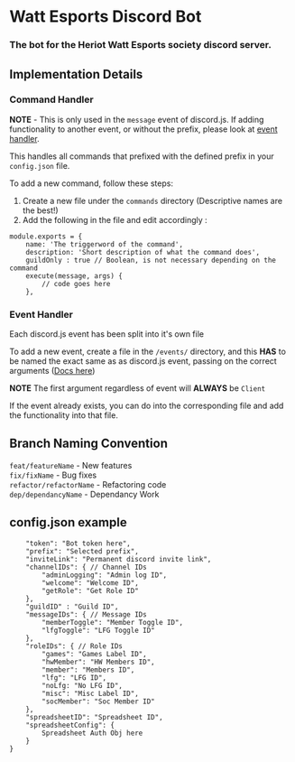 # Watt Esports Discord Bot

### The bot for the Heriot Watt Esports society discord server.

## Implementation Details

### Command Handler

**NOTE** - This is only used in the `message` event of discord.js. If adding functionality to another event, or without the prefix, please look at [event handler](#event-handler).

This handles all commands that prefixed with the defined prefix in your `config.json` file.

To add a new command, follow these steps: 

1. Create a new file under the `commands` directory (Descriptive names are the best!)
2. Add the following in the file and edit accordingly :
```
module.exports = {
	name: 'The triggerword of the command',
	description: 'Short description of what the command does',
    guildOnly : true // Boolean, is not necessary depending on the command
	execute(message, args) {
		// code goes here
	},
```


### Event Handler
Each discord.js event has been split into it's own file

To add a new event, create a file in the `/events/` directory, and this **HAS** to be named the exact same as as discord.js event, passing on the correct arguments ([Docs here](https://discord.js.org/#/docs/main/stable/class/Client))

**NOTE** The first argument regardless of event will **ALWAYS** be `Client`

If the event already exists, you can do into the corresponding file and add the functionality into that file.

## Branch Naming Convention

`feat/featureName` - New features  
`fix/fixName` - Bug fixes  
`refactor/refactorName` - Refactoring code  
`dep/dependancyName` - Dependancy Work  

## config.json example

```{
    "token": "Bot token here",
    "prefix": "Selected prefix",
    "inviteLink": "Permanent discord invite link",
    "channelIDs": { // Channel IDs
        "adminLogging": "Admin log ID",
        "welcome": "Welcome ID",
		"getRole": "Get Role ID"
    },
	"guildID" : "Guild ID",
	"messageIDs": { // Message IDs
		"memberToggle": "Member Toggle ID",
		"lfgToggle": "LFG Toggle ID"
	},
    "roleIDs": { // Role IDs
        "games": "Games Label ID",
		"hwMember": "HW Members ID",
		"member": "Members ID",
		"lfg": "LFG ID",
		"noLfg: "No LFG ID",
        "misc": "Misc Label ID",
        "socMember": "Soc Member ID"
    },
    "spreadsheetID": "Spreadsheet ID",
    "spreadsheetConfig": {
        Spreadsheet Auth Obj here
    }
}
```

